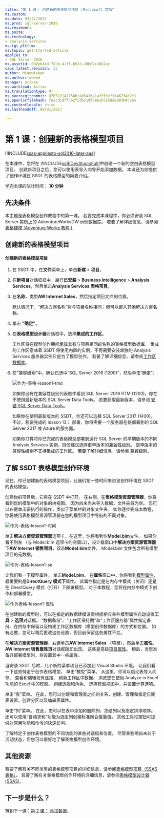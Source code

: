```yaml
---
title: "第 1 课： 创建新的表格模型项目 |Microsoft 文档"
ms.custom: 
ms.date: 03/27/2017
ms.prod: sql-server-2016
ms.reviewer: 
ms.suite: 
ms.technology:
- analysis-services
ms.tgt_pltfrm: 
ms.topic: get-started-article
applies_to:
- SQL Server 2016
ms.assetid: 0d2eb34d-78c8-41ff-b92d-49b62c16b2ac
caps.latest.revision: 33
author: Minewiskan
ms.author: owend
manager: erikre
ms.workload: Active
ms.translationtype: MT
ms.sourcegitcommit: 876522142756bca05416a1afff3cf10467f4c7f1
ms.openlocfilehash: fe2cd5dff362f5db219f5e61071bde8093b45ce5
ms.contentlocale: zh-cn
ms.lasthandoff: 09/01/2017

---
```

# <a name="lesson-1-create-a-new-tabular-model-project"></a>第 1 课：创建新的表格模型项目
[!INCLUDE[ssas-appliesto-sql2016-later-aas](../includes/ssas-appliesto-sql2016-later-aas.md)]

在本课中，您将在 [!INCLUDE[ssBIDevStudioFull](../includes/ssbidevstudiofull-md.md)]中创建一个新的空白表格模型项目。 创建新项目之后，您可以使用表导入向导开始添加数据。 本课还为你提供了创作环境在 SSDT 的表格模型的简要介绍。  
  
学完本课的估计时间： **10 分钟**  
  
## <a name="prerequisites"></a>先决条件  
本主题是表格模型创作教程中的第一课。 若要完成本课程中，你必须安装 SQL Server 实例上的 AdventureWorksDW 示例数据库。 若要了解详细信息，请参阅[表格建模 &#40;Adventure Works 教程 &#41;](../analysis-services/tabular-modeling-adventure-works-tutorial.md).  
  
## <a name="create-a-new-tabular-model-project"></a>创建新的表格模型项目  
  
#### <a name="to-create-a-new-tabular-model-project"></a>创建新的表格模型项目  
  
1.  在 SSDT 中，在**文件**菜单上，单击**新建** > **项目**。  
  
2.  在**新项目**对话框框中，展开**已安装** > **Business Intelligence** > **Analysis Services**，然后单击**Analysis Services 表格项目**。  
  
3.  在**名称**，类型**AW Internet Sales**，然后指定项目文件的位置。  
  
    默认情况下，“解决方案名称”将与项目名称相同；但可以键入其他解决方案名称。  
  
4.  单击 **“确定”**。  
  
5.  在**表格模型设计器**对话框中，选择**集成的工作区**。  
  
    工作区将在模型创作期间承载具有与项目相同的名称的表格模型数据库。 集成的工作区意味着 SSDT 将使用内置的实例，不再需要安装单独的 Analysis Services 服务器实例只是为了模型创作。 若要了解详细信息，请参阅[工作区数据库](../analysis-services/tabular-models/workspace-database-ssas-tabular.md)。
      
6.  在“兼容级别”中，确认已选中“SQL Server 2016 (1200)”，然后单击“确定”。   
 
    ![作为-表格-lesson1-tmd](../analysis-services/media/as-tabular-lesson1-tmd.png)
      
    如果你没有在兼容性级别列表框中看到 SQL Server 2016 RTM (1200)，你在不使用最新版本的 SQL Server Data Tools。 若要获取最新版本，请参阅 [安装 SQL Server Data Tools](https://docs.microsoft.com/sql/ssdt/download-sql-server-data-tools-ssdt)。  

    如果你在使用最新版本的 SSDT，你还可以选择 SQL Server 2017 (1400)。 不过，若要完成的 lesson 13： 部署，你将需要一个服务器在将部署到的 SQL Server 2017 或 Azure 的服务器。
      
    如果你打算将你已完成的表格模型部署到运行 SQL Server 的早期版本的不同 Analysis Services 实例，则仅建议选择更早版本的兼容性级别。 更早版本的兼容性级别不支持集成的工作区。 若要了解详细信息，请参阅 [兼容级别](../analysis-services/tabular-models/compatibility-level-for-tabular-models-in-analysis-services.md)。   
  
## <a name="understanding-the-ssdt-tabular-model-authoring-environment"></a>了解 SSDT 表格模型创作环境  
现在，你已创建新的表格模型项目，让我们花一些时间来浏览创作环境在 SSDT 的表格模型。  
  
创建你的项目后，它将在 SSDT 中打开。 在右侧，在**表格模型资源管理器**，你将看到您的模型中的对象的树视图。 因为尚未尚未导入数据，文件夹将为空。 您可以右键单击要执行的操作，类似于菜单栏的对象文件夹。 如你逐步完成本教程，你将使用表格模型资源管理器在您的模型项目中导航的不同对象。

![作为-表格-lesson1-时间](../analysis-services/media/as-tabular-lesson1-tme.png)

单击**解决方案资源管理器**选项卡。在这里，你将看到你**Model.bim**文件。 如果你看不到左 （与 Model.bim 选项卡的空窗口），设计器窗口中**解决方案资源管理器**下**AW Internet 销售项目**，双击**Model.bim**文件。 Model.bim 文件包含所有模型项目的元数据。 

![作为-表格-lesson1-se](../analysis-services/media/as-tabular-lesson1-se.png)
  
让我们看一下模型属性。 单击**Model.bim**。 在**属性**窗口中，你将看到[模型属性](../analysis-services/tabular-models/model-properties-ssas-tabular.md)，最重要的是**DirectQuery 模式下**属性。 此属性指定是在内存中模式（关闭）还是在 DirectQuery 模式（打开）下部署模型。 对于本教程，您将在内存中模式下创作和部署模型。

![作为表格-lesson1-属性](../analysis-services/media/as-tabular-lesson1-properties.png)
  
在创建新的模型时，可以在指定的数据建模设置根据相应某些模型属性自动设置**工具** > **选项**对话框。 “数据备份”、“工作区保持期”和“工作区服务器”属性指定备份、在内存中保留以及构建工作区数据库（模型创作数据库）的方式和位置。 如有必要，您可以稍后更改这些设置，但目前保留这些属性不变。  

在**解决方案资源管理器**，右键单击**AW Internet Sales** （项目），然后单击**属性**。 **AW Internet 销售属性页**对话框随即出现。 这些是高级[项目属性](../analysis-services/tabular-models/project-properties-ssas-tabular.md)。 稍后，当您准备好部署模型时，将设置其中一些属性。  
  
当安装 SSDT 后时，几个新的菜单项目已添加到 Visual Studio 环境。 让我们看一下这些特定于创作表格模型。 单击“模型”菜单。 从这里，你可以启动表导入向导、 查看和编辑现有连接、 刷新工作区中数据、 浏览您在使用 Analyze in Excel 功能的 Excel 中的模型、 创建透视和角色、 选择模型视图中，并设置计算选项。  
  
单击“表”菜单。 在此，您可以创建和管理表之间的关系，创建、管理和指定日期表设置，创建分区以及编辑表属性。  
  
单击“列”菜单。 在此，您可以在表中添加和删除列、冻结列以及指定排序顺序。 还可以使用“自动求和”功能为选定列创建标准聚合度量值。 其他工具栏按钮可提供对常用功能和命令的快速访问。  
  
了解特定于创作表格模型的不同功能的某些对话框和位置。 尽管某些项尚未处于活动状态，但您可以很好地了解表格模型创作环境。  


## <a name="additional-resources"></a>其他资源
若要了解有关不同类型的表格模型项目的详细信息，请参阅[表格模型项目（SSAS 表格）](../analysis-services/tabular-models/tabular-model-projects-ssas-tabular.md)。 若要了解有关表格模型创作环境的详细信息，请参阅[表格模型设计器 (SSAS)](../analysis-services/tabular-models/tabular-model-designer-ssas.md)。  
  

## <a name="whats-next"></a>下一步是什么？
转到下一课：[第 2 课： 添加数据](../analysis-services/lesson-2-add-data.md)。

  
  
  


